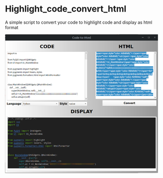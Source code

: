 # Highlight_code_convert_html
A simple script to convert your code to highlight code and display as html format

<img src="pic/example.png" alt="demo picture">